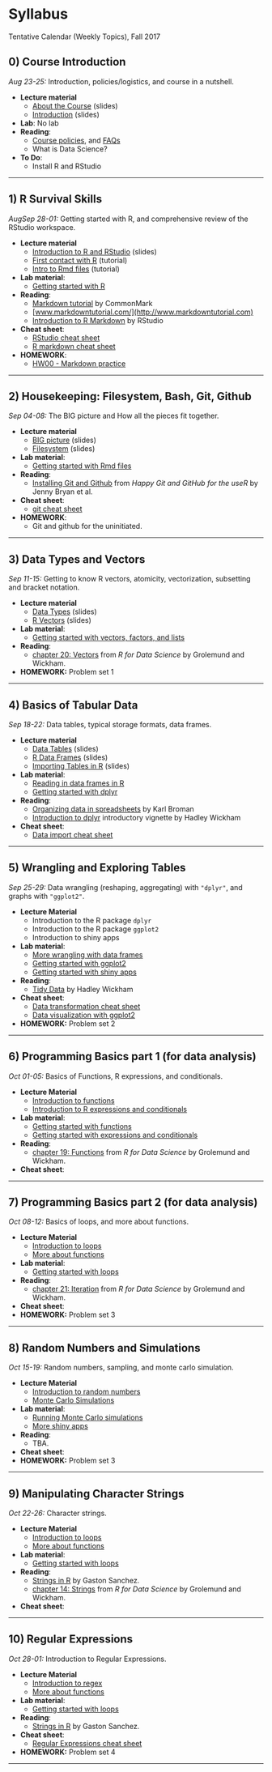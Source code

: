 # Syllabus

Tentative Calendar (Weekly Topics), Fall 2017


## 0) Course Introduction

_Aug 23-25:_ Introduction, policies/logistics, and course in a nutshell.

+ __Lecture material__
    + [About the Course](https://docs.google.com/presentation/d/1odMBh760lfSBiRhEh2cNLEq8LY8YcQTl_lLutRVbZhs/edit?usp=sharing) (slides)
    + [Introduction](https://docs.google.com/presentation/d/1q8fIQ_xVo-S1awfh3qA6XqfZeyG4z3KvLgQj1L9ZuAY/edit?usp=sharing) (slides)
+ __Lab__: No lab
+ __Reading__:
    + [Course policies](policies.md), and [FAQs](faqs.md)
    - What is Data Science?
+ __To Do__: 
    + Install R and RStudio


-----


## 1) R Survival Skills

_AugSep 28-01:_ Getting started with R, and comprehensive review of the RStudio workspace.

+ __Lecture material__
    + [Introduction to R and RStudio](https://docs.google.com/presentation/d/1n4Wo6lhYIeUi6XPhE7BVhX6cgfcTHkr1_uap0GWmD5Q/edit?usp=sharing) (slides)
    + [First contact with R](../tutorials/01-intro-to-R.md) (tutorial)
    + [Intro to Rmd files](../tutorials/01-intro-to-Rmd-files.md) (tutorial)
+ __Lab material__:
    + [Getting started with R](../labs/lab01-R-basics.md)
+ __Reading__:
    + [Markdown tutorial](http://commonmark.org/help/tutorial) by CommonMark
    + [www.markdowntutorial.com/](http://www.markdowntutorial.com)
    + [Introduction to R Markdown](http://rmarkdown.rstudio.com/lesson-1.html) by RStudio
+ __Cheat sheet__: 
    + [RStudio cheat sheet](../cheat-sheets/rstudio-IDE-cheatsheet.pdf)
    + [R markdown cheat sheet](../cheat-sheets/rsmarkdown-cheatsheet-2.0.pdf)
+ __HOMEWORK__:
    + [HW00 - Markdown practice](../hws/00-markdown.md)


-----



## 2) Housekeeping: Filesystem, Bash, Git, Github

_Sep 04-08:_ The BIG picture and How all the pieces fit together.

+ __Lecture material__
    + [BIG picture](https://docs.google.com/presentation/d/1TZRjIvfBfG_3vjj7bmb6B_oyR7k0lxge7V_Ih2B1mwo/edit?usp=sharing) (slides)
    + [Filesystem](https://docs.google.com/presentation/d/1dJxAJxKxzLecxQwJUxUBlJ_T243Qtvi-gyiEVO6eMvw/edit?usp=sharing) (slides)
+ __Lab material__:
    + [Getting started with Rmd files](../labs/lab02-minimal-bash-git.md)
+ __Reading__:
    + [Installing Git and Github](http://happygitwithr.com/installation-pain.html) from 
    _Happy Git and GitHub for the useR_ by Jenny Bryan et al.
+ __Cheat sheet__:
    + [git cheat sheet](../cheat-sheets/git-cheatsheet.pdf)
+ __HOMEWORK__:
    + Git and github for the uninitiated.


-----



## 3) Data Types and Vectors

_Sep 11-15:_ Getting to know R vectors, atomicity, vectorization, subsetting and bracket notation.

+ __Lecture material__
    + [Data Types](https://docs.google.com/presentation/d/1TZRjIvfBfG_3vjj7bmb6B_oyR7k0lxge7V_Ih2B1mwo/edit?usp=sharing) (slides)
    + [R Vectors](https://docs.google.com/presentation/d/1dJxAJxKxzLecxQwJUxUBlJ_T243Qtvi-gyiEVO6eMvw/edit?usp=sharing) (slides)
+ __Lab material__:
    + [Getting started with vectors, factors, and lists](../labs/lab03-vector-basics.md)
+ __Reading__:
    + [chapter 20: Vectors](http://r4ds.had.co.nz/vectors.html) from _R for Data Science_ by Grolemund and Wickham.
+ __HOMEWORK:__ Problem set 1


-----



## 4) Basics of Tabular Data

_Sep 18-22:_ Data tables, typical storage formats, data frames.

+ __Lecture material__
    + [Data Tables](https://docs.google.com/presentation/d/1WQIrQxtNXhEEpI0Yd5Ch4r2zwIp3KG2O_BVY5nsdY4Q/edit?usp=sharing) (slides)
    + [R Data Frames](https://docs.google.com/presentation/d/1OsxnIgNTZG-gnD0rdTXzqf162_gNqnok_suMHG5KxpU/edit?usp=sharing) (slides)
    + [Importing Tables in R]() (slides)
+ __Lab material__:
    + [Reading in data frames in R](../labs/lab04-reading-data-frames.md)
    + [Getting started with dplyr](../labs/lab04-dplyr-basics.md)
+ __Reading__:
    + [Organizing data in spreadsheets](http://kbroman.org/dataorg/) by Karl Broman
    + [Introduction to dplyr](https://cran.rstudio.com/web/packages/dplyr/vignettes/introduction.html) introductory vignette by Hadley Wickham
+ __Cheat sheet__:
    + [Data import cheat sheet](../cheat-sheets/data-import-cheatsheet.pdf)
 

-----



## 5) Wrangling and Exploring Tables

_Sep 25-29:_ Data wrangling (reshaping, aggregating) with `"dplyr"`, and 
graphs with `"ggplot2"`.

+ __Lecture Material__
    + Introduction to the R package `dplyr`
    + Introduction to the R package `ggplot2`
    + Introduction to shiny apps
+ __Lab material__:
    + [More wrangling with data frames](../labs/lab05-more-dplyr.md)
    + [Getting started with ggplot2](../labs/04-ggplot2-basics.md)
    + [Getting started with shiny apps](../labs/lab05-shiny-basics.md)
+ __Reading__:
    + [Tidy Data](http://vita.had.co.nz/papers/tidy-data.pdf) by Hadley Wickham
+ __Cheat sheet__:
    + [Data transformation cheat sheet](../cheat-sheets/data-transformation-cheatsheet.pdf)
    + [Data visualization with ggplot2](../cheat-sheets/ggplot2-cheatsheet-2.1.pdf)
+ __HOMEWORK:__ Problem set 2


-----



## 6) Programming Basics part 1 (for data analysis)

_Oct 01-05:_ Basics of Functions, R expressions, and conditionals.

+ __Lecture Material__
    + [Introduction to functions](../tutorials/06-intro-to-functions.md)
    + [Introduction to R expressions and conditionals](../tutorials/06-intro-to-expressions-conditionals.md)
+ __Lab material__:
    + [Getting started with functions](../labs/lab06-simple-functions.md)
    + [Getting started with expressions and conditionals](../labs/lab06-simple-conditionals.md)
+ __Reading__: 
    + [chapter 19: Functions](http://r4ds.had.co.nz/functions.html) from _R for Data Science_ by Grolemund and Wickham.
+ __Cheat sheet__: 


-----



## 7) Programming Basics part 2 (for data analysis)

_Oct 08-12:_ Basics of loops, and more about functions.

+ __Lecture Material__
    + [Introduction to loops](../tutorials/08-intro-to-loops.md)
    + [More about functions](../tutorials/09-more-functions.md)
+ __Lab material__: 
    + [Getting started with loops](../labs/lab07-simple-loops.md)
+ __Reading__:
    + [chapter 21: Iteration](http://r4ds.had.co.nz/iteration.html) from _R for Data Science_ by Grolemund and Wickham.
+ __Cheat sheet__: 
+ __HOMEWORK:__ Problem set 3


-----



## 8) Random Numbers and Simulations

_Oct 15-19:_ Random numbers, sampling, and monte carlo simulation.

+ __Lecture Material__
    + [Introduction to random numbers](../tutorials/08-intro-to-random-numbers.md)
    + [Monte Carlo Simulations](../tutorials/09-intro-to-simulations.md)
+ __Lab material__:
    + [Running Monte Carlo simulations](../labs/lab08-random-numbers.md)
    + [More shiny apps](../labs/08-shiny-simulations.md)
+ __Reading__:
    + TBA.
+ __Cheat sheet__: 
+ __HOMEWORK:__ Problem set 3


-----



## 9) Manipulating Character Strings

_Oct 22-26:_ Character strings.

+ __Lecture Material__
    + [Introduction to loops](../tutorials/08-intro-to-loops.md)
    + [More about functions](../tutorials/09-more-functions.md)
+ __Lab material__: 
    + [Getting started with loops](../labs/07-simple-loops.md)
+ __Reading__:
    + [Strings in R](gastonsanchez.com/r4strings) by Gaston Sanchez.
    + [chapter 14: Strings](http://r4ds.had.co.nz/strings.html) from _R for Data Science_ by Grolemund and Wickham.
+ __Cheat sheet__: 


-----



## 10) Regular Expressions

_Oct 28-01:_ Introduction to Regular Expressions.

+ __Lecture Material__
    + [Introduction to regex](../tutorials/08-intro-to-loops.md)
    + [More about functions](../tutorials/09-more-functions.md)
+ __Lab material__: 
    + [Getting started with loops](../labs/07-simple-loops.md)
+ __Reading__:
    + [Strings in R](gastonsanchez.com/r4strings) by Gaston Sanchez.
+ __Cheat sheet__:
    + [Regular Expressions cheat sheet](../cheat-sheets/regular-expressions-cheatsheet.pdf)
+ __HOMEWORK:__ Problem set 4


-----

